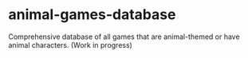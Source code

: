 # animal-games-database
Comprehensive database of all games that are animal-themed or have animal characters. (Work in progress)
